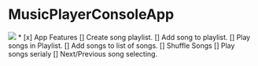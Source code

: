 # MusicPlayerConsoleApp
<img src="https://images.techhive.com/images/article/2017/03/google-play-music-100713684-large.jpg" />
* [x] App Features
  [] Create song playlist.
  [] Add song to playlist.
  [] Play songs in Playlist.
  [] Add songs to list of songs.
  [] Shuffle Songs
  [] Play songs serialy
  [] Next/Previous song selecting.
